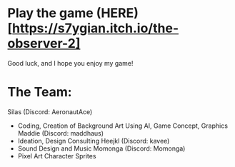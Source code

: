 # Play the game (HERE)[https://s7ygian.itch.io/the-observer-2]
Good luck, and I hope you enjoy my game!

# The Team:
Silas (Discord: AeronautAce)
- Coding, Creation of Background Art Using AI, Game Concept, Graphics
Maddie (Discord: maddhaus)
- Ideation, Design Consulting
Heejkl (Discord: kavee)
- Sound Design and Music
Momonga (Discord: Momonga)
- Pixel Art Character Sprites
